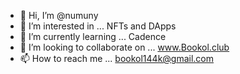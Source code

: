 - 👋 Hi, I’m @numuny
- 👀 I’m interested in ... NFTs and DApps
- 🌱 I’m currently learning ... Cadence
- 💞️ I’m looking to collaborate on ... www.Bookol.club
- 📫 How to reach me ... bookol144k@gmail.com

<!---
numuny/numuny is a ✨ special ✨ repository because its `README.md` (this file) appears on your GitHub profile.
You can click the Preview link to take a look at your changes.
--->
